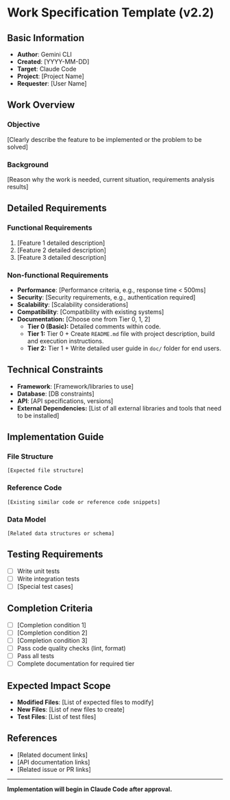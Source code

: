 # Work Specification Template (v2.2)

## Basic Information
- **Author**: Gemini CLI
- **Created**: [YYYY-MM-DD]
- **Target**: Claude Code
- **Project**: [Project Name]
- **Requester**: [User Name]

## Work Overview
### Objective
[Clearly describe the feature to be implemented or the problem to be solved]

### Background
[Reason why the work is needed, current situation, requirements analysis results]

## Detailed Requirements

### Functional Requirements
1. [Feature 1 detailed description]
2. [Feature 2 detailed description]
3. [Feature 3 detailed description]

### Non-functional Requirements
- **Performance**: [Performance criteria, e.g., response time < 500ms]
- **Security**: [Security requirements, e.g., authentication required]
- **Scalability**: [Scalability considerations]
- **Compatibility**: [Compatibility with existing systems]
- **Documentation:** [Choose one from Tier 0, 1, 2]
    - **Tier 0 (Basic):** Detailed comments within code.
    - **Tier 1:** Tier 0 + Create `README.md` file with project description, build and execution instructions.
    - **Tier 2:** Tier 1 + Write detailed user guide in `doc/` folder for end users.

## Technical Constraints
- **Framework**: [Framework/libraries to use]
- **Database**: [DB constraints]
- **API**: [API specifications, versions]
- **External Dependencies:** [List of all external libraries and tools that need to be installed]

## Implementation Guide

### File Structure
```
[Expected file structure]
```

### Reference Code
```
[Existing similar code or reference code snippets]
```

### Data Model
```
[Related data structures or schema]
```

## Testing Requirements
- [ ] Write unit tests
- [ ] Write integration tests  
- [ ] [Special test cases]

## Completion Criteria
- [ ] [Completion condition 1]
- [ ] [Completion condition 2]
- [ ] [Completion condition 3]
- [ ] Pass code quality checks (lint, format)
- [ ] Pass all tests
- [ ] Complete documentation for required tier

## Expected Impact Scope
- **Modified Files**: [List of expected files to modify]
- **New Files**: [List of new files to create]
- **Test Files**: [List of test files]

## References
- [Related document links]
- [API documentation links]
- [Related issue or PR links]

---
**Implementation will begin in Claude Code after approval.**
